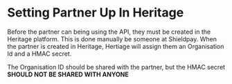 # Setting Partner Up In Heritage

Before the partner can being using the API, they must be created in the Heritage platform. This is done manually be someone at Shieldpay. When the partner is created in Heritage, Hertiage will assign them an Organisation Id and a HMAC secret.

The Organisation ID should be shared with the partner, but the HMAC secret **SHOULD NOT BE SHARED WITH ANYONE**